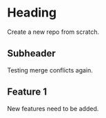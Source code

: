 # Heading
Create a new repo from scratch.

## Subheader
Testing merge conflicts again.

## Feature 1
New features need to be added.